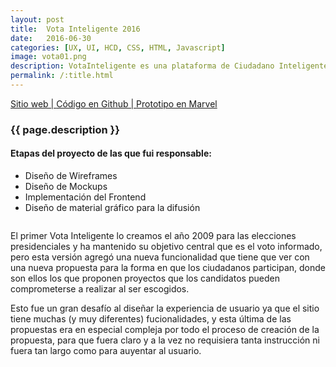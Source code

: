 ```yaml
---
layout: post
title:  Vota Inteligente 2016
date:   2016-06-30
categories: [UX, UI, HCD, CSS, HTML, Javascript]
image: vota01.png
description: VotaInteligente es una plataforma de Ciudadano Inteligente cuyo objetivo es la participación activa e informada de los ciudadanos en las elecciones.
permalink: /:title.html
---
```

<p>
<a href="http://votainteligente.cl/" target="_blank"><i class="fa fa-external-link-square" aria-hidden="true"></i> Sitio web | </a>
<a href="https://github.com/ciudadanointeligente/votainteligente-portal-electoral" target="_blank"><i class="fa fa-github" aria-hidden="true"></i> Código en Github | </a>
<a href="https://marvelapp.com/j72287" target="_blank"><i class="fa fa-file-image-o" aria-hidden="true"></i> Prototipo en Marvel</a>
</p>

<h3>{{ page.description }}</h3>

<h4>Etapas del proyecto de las que fui responsable:</h4>
<ul class="linea list-unstyled">
  <li>Diseño de Wireframes</li>
  <li>Diseño de Mockups</li>
  <li>Implementación del Frontend</li>
  <li>Diseño de material gráfico para la difusión</li>
</ul>

<div class="main-slider">
  <div class="item"><img alt="" src="{{ site.baseurl }}img/content/vota2016/01.png" class="img-responsive"></div>
  <div class="item"><img alt="" src="{{ site.baseurl }}img/content/vota2016/03.png" class="img-responsive"></div>
  <div class="item"><img alt="" src="{{ site.baseurl }}img/content/vota2016/02.png" class="img-responsive"></div>
</div>

El primer Vota Inteligente lo creamos el año 2009 para las elecciones presidenciales y ha mantenido su objetivo central que es el voto informado, pero esta versión agregó una nueva funcionalidad que tiene que ver con una nueva propuesta para la forma en que los ciudadanos participan, donde son ellos los que proponen proyectos que los candidatos pueden comprometerse a realizar al ser escogidos.

Esto fue un gran desafío al diseñar la experiencia de usuario ya que el sitio tiene muchas (y muy diferentes) fucionalidades, y esta última de las propuestas era en especial compleja por todo el proceso de creación de la propuesta, para que fuera claro y a la vez no requisiera tanta instrucción ni fuera tan largo como para auyentar al usuario.


